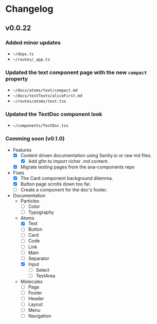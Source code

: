 # Changelog

## v0.0.22

### Added minor updates
  - `~/deps.ts`
  - `~/routes/_app.ts`

### Updated the text component page with the new `compact` property
  - `~/docs/atoms/text/compact.md`
  - `~/docs/testTexts/aliceFirst.md`
  - `~/routes/atoms/text.tsx`

### Updated the TextDoc component look
  - `~/components/TextDoc.tsx`

### Comming soon (v0.1.0)

- Features
  - [x] Content driven documentation using Sanity.io or raw md files.
    - [x] Add gfm to import richer .md content.
  - [x] Migrate testing pages from the ana-components repo

- Fixes
  - [x] The Card component background dilemma.
  - [x] Button page scrolls down too far.
  - [ ] Create a component for the doc's footer.

- Documentation
  - Particles
    - [ ] Color
    - [ ] Typography
  - Atoms
    - [x] Text
    - [ ] Button
    - [ ] Card
    - [ ] Code
    - [ ] Link
    - [ ] Main
    - [ ] Separator
    - [x] Input
      - [ ] Select
      - [ ] TextArea
  - Molecules
    - [ ] Page
    - [ ] Footer
    - [ ] Header
    - [ ] Layout
    - [ ] Menu
    - [ ] Navigation
